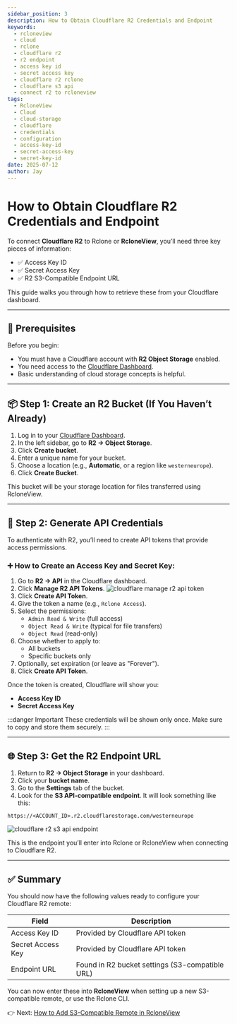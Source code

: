 ```yaml
---
sidebar_position: 3
description: How to Obtain Cloudflare R2 Credentials and Endpoint
keywords:
  - rcloneview
  - cloud
  - rclone
  - cloudflare r2
  - r2 endpoint
  - access key id
  - secret access key
  - cloudflare r2 rclone
  - cloudflare s3 api
  - connect r2 to rcloneview
tags:
  - RcloneView
  - Cloud
  - cloud-storage
  - cloudflare
  - credentials
  - configuration
  - access-key-id
  - secret-access-key
  - secret-key-id
date: 2025-07-12
author: Jay
---
```

# How to Obtain Cloudflare R2 Credentials and Endpoint

To connect **Cloudflare R2** to Rclone or **RcloneView**, you’ll need three key pieces of information:

- ✅ Access Key ID  
- ✅ Secret Access Key  
- ✅ R2 S3-Compatible Endpoint URL  

This guide walks you through how to retrieve these from your Cloudflare dashboard.

---

## 🧰 Prerequisites

Before you begin:

- You must have a Cloudflare account with **R2 Object Storage** enabled.
- You need access to the [Cloudflare Dashboard](https://dash.cloudflare.com).
- Basic understanding of cloud storage concepts is helpful.

---

## 📦 Step 1: Create an R2 Bucket (If You Haven’t Already)

1. Log in to your [Cloudflare Dashboard](https://dash.cloudflare.com).
2. In the left sidebar, go to **R2 → Object Storage**.
3. Click **Create bucket**.
4. Enter a unique name for your bucket.
5. Choose a location (e.g., **Automatic**, or a region like `westerneurope`).
6. Click **Create Bucket**.

This bucket will be your storage location for files transferred using RcloneView.

---

## 🔐 Step 2: Generate API Credentials

To authenticate with R2, you’ll need to create API tokens that provide access permissions.

### ➕ How to Create an Access Key and Secret Key:

1. Go to **R2 → API** in the Cloudflare dashboard.
2. Click **Manage R2 API Tokens**.
   <img src="/support/images/en/howto/cloud-storage-setting/cloudflare-manage-r2-api-token.png" alt="cloudflare manage r2 api token" class="img-medium img-center" />
3. Click **Create API Token**.
4. Give the token a name (e.g., `Rclone Access`).
5. Select the permissions:
   - `Admin Read & Write` (full access)  
   - `Object Read & Write` (typical for file transfers)  
   - `Object Read` (read-only)
6. Choose whether to apply to:
   - All buckets
   - Specific buckets only
7. Optionally, set expiration (or leave as "Forever").
8. Click **Create API Token**.

Once the token is created, Cloudflare will show you:

- **Access Key ID**
- **Secret Access Key**

:::danger Important
These credentials will be shown only once. Make sure to copy and store them securely.
:::

---

## 🌐 Step 3: Get the R2 Endpoint URL

1. Return to **R2 → Object Storage** in your dashboard.
2. Click your **bucket name**.
3. Go to the **Settings** tab of the bucket.
4. Look for the **S3 API-compatible endpoint**. It will look something like this:

```
https://<ACCOUNT_ID>.r2.cloudflarestorage.com/westerneurope
```

<img src="/support/images/en/howto/cloud-storage-setting/cloudflare-r2-s3-api-endpoint.png" alt="cloudflare r2 s3 api endpoint" class="img-medium img-center" />

This is the endpoint you’ll enter into Rclone or RcloneView when connecting to Cloudflare R2.

---
   
## ✅ Summary

You should now have the following values ready to configure your Cloudflare R2 remote:

| Field             | Description                                      |
|------------------|--------------------------------------------------|
| Access Key ID     | Provided by Cloudflare API token                |
| Secret Access Key | Provided by Cloudflare API token                |
| Endpoint URL      | Found in R2 bucket settings (S3-compatible URL) |

You can now enter these into **RcloneView** when setting up a new S3-compatible remote, or use the Rclone CLI.

👉 Next: [How to Add S3-Compatible Remote in RcloneView](/support/howto/remote-storage-connection-settings/s3)
